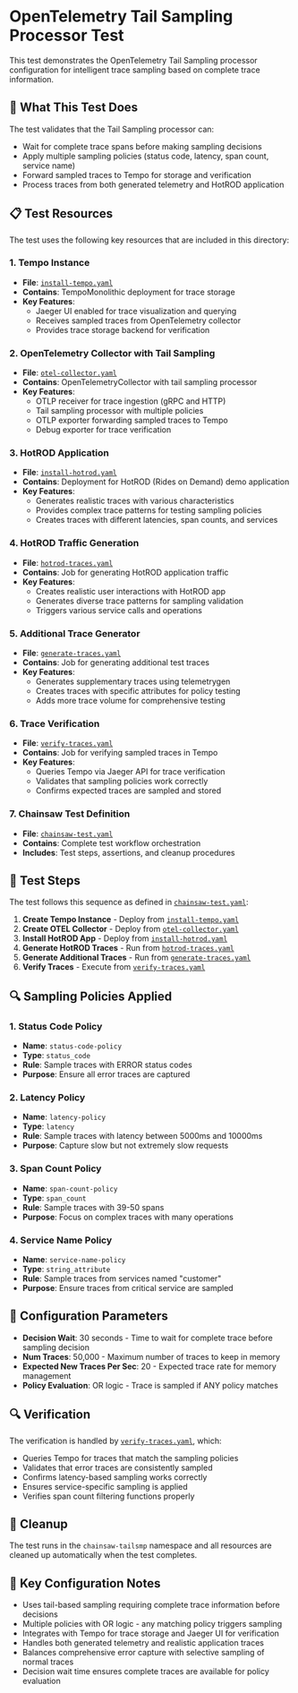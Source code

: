 # OpenTelemetry Tail Sampling Processor Test

This test demonstrates the OpenTelemetry Tail Sampling processor configuration for intelligent trace sampling based on complete trace information.

## 🎯 What This Test Does

The test validates that the Tail Sampling processor can:
- Wait for complete trace spans before making sampling decisions
- Apply multiple sampling policies (status code, latency, span count, service name)
- Forward sampled traces to Tempo for storage and verification
- Process traces from both generated telemetry and HotROD application

## 📋 Test Resources

The test uses the following key resources that are included in this directory:

### 1. Tempo Instance
- **File**: [`install-tempo.yaml`](./install-tempo.yaml)
- **Contains**: TempoMonolithic deployment for trace storage
- **Key Features**:
  - Jaeger UI enabled for trace visualization and querying
  - Receives sampled traces from OpenTelemetry collector
  - Provides trace storage backend for verification

### 2. OpenTelemetry Collector with Tail Sampling
- **File**: [`otel-collector.yaml`](./otel-collector.yaml)
- **Contains**: OpenTelemetryCollector with tail sampling processor
- **Key Features**:
  - OTLP receiver for trace ingestion (gRPC and HTTP)
  - Tail sampling processor with multiple policies
  - OTLP exporter forwarding sampled traces to Tempo
  - Debug exporter for trace verification

### 3. HotROD Application
- **File**: [`install-hotrod.yaml`](./install-hotrod.yaml)
- **Contains**: Deployment for HotROD (Rides on Demand) demo application
- **Key Features**:
  - Generates realistic traces with various characteristics
  - Provides complex trace patterns for testing sampling policies
  - Creates traces with different latencies, span counts, and services

### 4. HotROD Traffic Generation
- **File**: [`hotrod-traces.yaml`](./hotrod-traces.yaml)
- **Contains**: Job for generating HotROD application traffic
- **Key Features**:
  - Creates realistic user interactions with HotROD app
  - Generates diverse trace patterns for sampling validation
  - Triggers various service calls and operations

### 5. Additional Trace Generator
- **File**: [`generate-traces.yaml`](./generate-traces.yaml)
- **Contains**: Job for generating additional test traces
- **Key Features**:
  - Generates supplementary traces using telemetrygen
  - Creates traces with specific attributes for policy testing
  - Adds more trace volume for comprehensive testing

### 6. Trace Verification
- **File**: [`verify-traces.yaml`](./verify-traces.yaml)
- **Contains**: Job for verifying sampled traces in Tempo
- **Key Features**:
  - Queries Tempo via Jaeger API for trace verification
  - Validates that sampling policies work correctly
  - Confirms expected traces are sampled and stored

### 7. Chainsaw Test Definition
- **File**: [`chainsaw-test.yaml`](./chainsaw-test.yaml)
- **Contains**: Complete test workflow orchestration
- **Includes**: Test steps, assertions, and cleanup procedures

## 🚀 Test Steps

The test follows this sequence as defined in [`chainsaw-test.yaml`](./chainsaw-test.yaml):

1. **Create Tempo Instance** - Deploy from [`install-tempo.yaml`](./install-tempo.yaml)
2. **Create OTEL Collector** - Deploy from [`otel-collector.yaml`](./otel-collector.yaml)
3. **Install HotROD App** - Deploy from [`install-hotrod.yaml`](./install-hotrod.yaml)
4. **Generate HotROD Traces** - Run from [`hotrod-traces.yaml`](./hotrod-traces.yaml)
5. **Generate Additional Traces** - Run from [`generate-traces.yaml`](./generate-traces.yaml)
6. **Verify Traces** - Execute from [`verify-traces.yaml`](./verify-traces.yaml)

## 🔍 Sampling Policies Applied

### 1. Status Code Policy
- **Name**: `status-code-policy`
- **Type**: `status_code`
- **Rule**: Sample traces with ERROR status codes
- **Purpose**: Ensure all error traces are captured

### 2. Latency Policy
- **Name**: `latency-policy`
- **Type**: `latency`
- **Rule**: Sample traces with latency between 5000ms and 10000ms
- **Purpose**: Capture slow but not extremely slow requests

### 3. Span Count Policy
- **Name**: `span-count-policy`
- **Type**: `span_count`
- **Rule**: Sample traces with 39-50 spans
- **Purpose**: Focus on complex traces with many operations

### 4. Service Name Policy
- **Name**: `service-name-policy`
- **Type**: `string_attribute`
- **Rule**: Sample traces from services named "customer"
- **Purpose**: Ensure traces from critical service are sampled

## 🔧 Configuration Parameters

- **Decision Wait**: 30 seconds - Time to wait for complete trace before sampling decision
- **Num Traces**: 50,000 - Maximum number of traces to keep in memory
- **Expected New Traces Per Sec**: 20 - Expected trace rate for memory management
- **Policy Evaluation**: OR logic - Trace is sampled if ANY policy matches

## 🔍 Verification

The verification is handled by [`verify-traces.yaml`](./verify-traces.yaml), which:
- Queries Tempo for traces that match the sampling policies
- Validates that error traces are consistently sampled
- Confirms latency-based sampling works correctly
- Ensures service-specific sampling is applied
- Verifies span count filtering functions properly

## 🧹 Cleanup

The test runs in the `chainsaw-tailsmp` namespace and all resources are cleaned up automatically when the test completes.

## 📝 Key Configuration Notes

- Uses tail-based sampling requiring complete trace information before decisions
- Multiple policies with OR logic - any matching policy triggers sampling
- Integrates with Tempo for trace storage and Jaeger UI for verification
- Handles both generated telemetry and realistic application traces
- Balances comprehensive error capture with selective sampling of normal traces
- Decision wait time ensures complete traces are available for policy evaluation